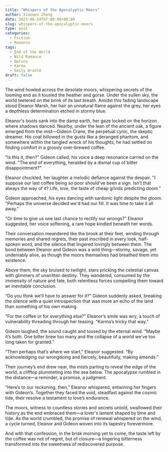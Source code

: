 ```yaml
---
title: "Whispers of the Apocalyptic Moors"
author: Xiaowen Zhang
date: 2023-06-24T07:00:00+08:00
slug: whispers-of-the-apocalyptic-moors
type: post
categories:
  - Fiction
  - Romance
tags:
  - End of the World
  - Wild Romance
  - Nature
  - Karma
  - Emily Brontë
draft: false
---
```


The wind howled across the desolate moors, whispering secrets of the looming end as it tousled the heather and gorse. Under the sullen sky, the world teetered on the brink of its last breath. Amidst this fading landscape stood Eleanor Marsh, her hair an unnatural flame against the grey, her eyes a depthless determination etched in stormy blue.

Eleanor's boots sank into the damp earth, her gaze locked on the horizon where shadows danced. Nearby, under the lean of the ancient oak, a figure emerged from the mist—Gideon Crane, the perpetual cynic, the skeptic dreamer. His coat billowed in the gusts like a deranged phantom, and somewhere within the tangled wreck of his thoughts, he had settled on finding comfort in a grossly over-brewed coffee.

"Is this it, then?" Gideon called, his voice a deep resonance carried on the wind. "The end of everything, heralded by a dismal cup of bitter disappointment?"

Eleanor chuckled, her laughter a melodic defiance against the despair. "I suppose our last coffee being so poor should've been a sign. Isn't that always the way of it? Life, love, the taste of cheap grinds predicting doom."

Gideon approached, his eyes dancing with sardonic light despite the gloom. "Perhaps the universe decided we'd had our fill. It was time to take it all away."

"Or time to give us one last chance to rectify our wrongs?" Eleanor suggested, her voice softening, a rare hope kindled beneath her words.

Their conversation meandered like the brook at their feet, winding through memories and shared regrets, their past inscribed in every look, half-spoken word, and the silence that lingered lovingly between them. The bond between Eleanor and Gideon was a wild thing—stormy, savage, yet undeniably alive, as though the moors themselves had breathed them into existence.

Above them, the sky bruised to twilight, stars pricking the celestial canvas with glimmers of unwritten destiny. They wandered, consumed by the immensity of nature and fate, both relentless forces compelling them toward an inevitable conclusion.

“Do you think we’ll have to answer for it?” Gideon suddenly asked, breaking the silence with a quiet introspection that was more an echo of the land than something of his own making.

“For the coffee or for everything else?” Eleanor’s smile was wry, a touch of vulnerability threading through her teasing. “Karma’s tricky that way.”

Gideon laughed, the sound caught and tossed by the eternal wind. “Maybe it’s both. One bitter brew too many and the collapse of a world we've too long taken for granted.”

“Then perhaps that’s where we start,” Eleanor suggested. “By acknowledging our wrongdoing and fiercely, beautifully, making amends.”

Their journey’s end drew near, the mists parting to reveal the edge of the world, a clifftop plummeting into the sea below. The apocalypse rumbled in the distance—a reminder, a promise, a judgment.

“Here’s to our reckoning, then,” Eleanor whispered, entwining her fingers with Gideon’s. Together they faced the void, steadfast against the cosmic tide, their resolve a testament to love’s endurance.

The moors, witness to countless stories and secrets untold, swallowed their history as the end embraced them—a lover's lament shaped by time and tide. As the world crumbled, the promise of renewal whispered on the wind, a cycle turned, Eleanor and Gideon woven into its tapestry forevermore.

And with that confession, in the brisk morning yet to come, the taste left by the coffee was not of regret, but of closure—a lingering bitterness transformed into the sweetness of rediscovered purpose.